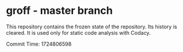 # groff - master branch

This repository contains the frozen state of the repository.
Its history is cleared. It is used only for static code
analysis with Codacy.

Commit Time: 1724806598